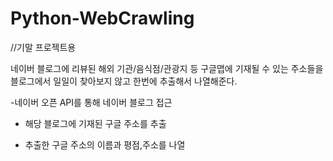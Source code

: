 # Python-WebCrawling
//기말 프로젝트용

네이버 블로그에 리뷰된 해외 기관/음식점/관광지 등 구글맵에 기재될 수 있는 주소들을 블로그에서 일일이 찾아보지 않고 한번에 추출해서 나열해준다.

-네이버 오픈 API를 통해 네이버 블로그 접근
- 해당 블로그에 기재된 구글 주소를 추출

- 추출한 구글 주소의 이름과 평점,주소를 나열
